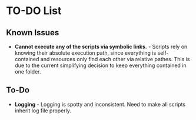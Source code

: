 TO-DO List
===

Known Issues
---
* **Cannot execute any of the scripts via symbolic links.** - Scripts rely on knowing their absolute execution path, since everything is self-contained and resources only find each other via relative pathes. This is due to the current simplifying decision to keep everything contained in one folder.

To-Do
---
* **Logging** - Logging is spotty and inconsistent. Need to make all scripts inherit log file properly.
